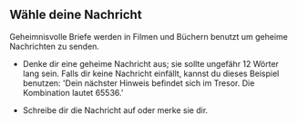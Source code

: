 ## Wähle deine Nachricht

Geheimnisvolle Briefe werden in Filmen und Büchern benutzt um geheime Nachrichten zu senden.

+ Denke dir eine geheime Nachricht aus; sie sollte ungefähr 12 Wörter lang sein. Falls dir keine Nachricht einfällt, kannst du dieses Beispiel benutzen: 'Dein nächster Hinweis befindet sich im Tresor. Die Kombination lautet 65536.'

+ Schreibe dir die Nachricht auf oder merke sie dir.